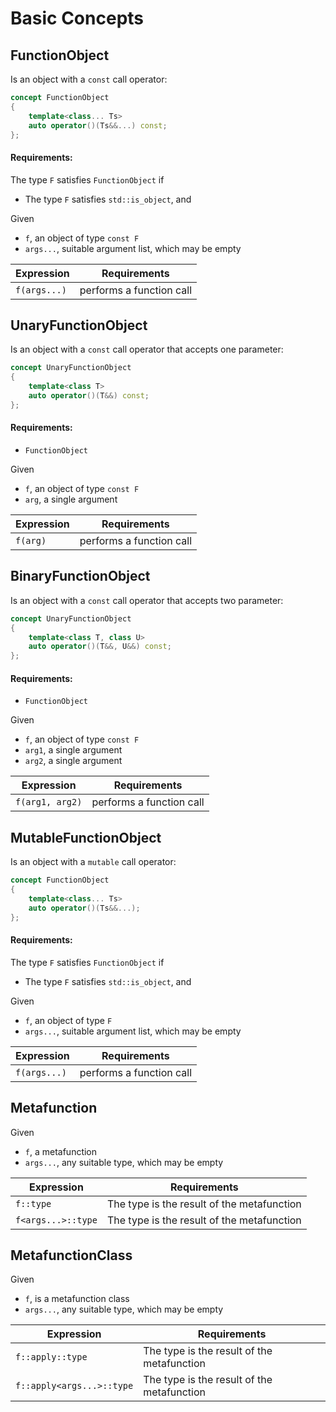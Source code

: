 Basic Concepts
==============

FunctionObject
--------------

Is an object with a `const` call operator:

```cpp
concept FunctionObject
{
    template<class... Ts>
    auto operator()(Ts&&...) const;
};
```

#### Requirements:

The type `F` satisfies `FunctionObject` if

* The type `F` satisfies `std::is_object`, and 

Given

* `f`, an object of type `const F`
* `args...`, suitable argument list, which may be empty 

| Expression   | Requirements             |
|--------------|--------------------------|
| `f(args...)` | performs a function call |


UnaryFunctionObject
-------------------

Is an object with a `const` call operator that accepts one parameter:

```cpp
concept UnaryFunctionObject
{
    template<class T>
    auto operator()(T&&) const;
};
```

#### Requirements:

* `FunctionObject`

Given

* `f`, an object of type `const F`
* `arg`, a single argument

| Expression | Requirements             |
|------------|--------------------------|
| `f(arg)`   | performs a function call |

BinaryFunctionObject
--------------------

Is an object with a `const` call operator that accepts two parameter:

```cpp
concept UnaryFunctionObject
{
    template<class T, class U>
    auto operator()(T&&, U&&) const;
};
```

#### Requirements:

* `FunctionObject`

Given

* `f`, an object of type `const F`
* `arg1`, a single argument
* `arg2`, a single argument

| Expression      | Requirements             |
|-----------------|--------------------------|
| `f(arg1, arg2)` | performs a function call |

MutableFunctionObject
---------------------

Is an object with a `mutable` call operator:

```cpp
concept FunctionObject
{
    template<class... Ts>
    auto operator()(Ts&&...);
};
```

#### Requirements:

The type `F` satisfies `FunctionObject` if

* The type `F` satisfies `std::is_object`, and 

Given

* `f`, an object of type `F`
* `args...`, suitable argument list, which may be empty 

| Expression   | Requirements             |
|--------------|--------------------------|
| `f(args...)` | performs a function call |

Metafunction
------------

Given

* `f`, a metafunction
* `args...`, any suitable type, which may be empty

| Expression               | Requirements                               |
|--------------------------|--------------------------------------------|
| `f::type`                | The type is the result of the metafunction |
| `f<args...>::type`       | The type is the result of the metafunction |

MetafunctionClass
-----------------

Given

* `f`, is a metafunction class
* `args...`, any suitable type, which may be empty

| Expression                | Requirements                               |
|---------------------------|--------------------------------------------|
| `f::apply::type`          | The type is the result of the metafunction |
| `f::apply<args...>::type` | The type is the result of the metafunction |



